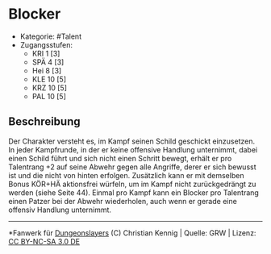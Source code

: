 <!---
Dies ist ein Fanwerk für DUNGEONSLAYERS (C) von Christian Kennig

Quellen:      [Dungeonslayers Grundregelwerk](https://www.f-space.de/ds4/downloads.html)
              [Talentbeschreibungen](https://www.f-space.de/ds4/tools-talentcards.html)
License:      [CC-BY-NC-SA 4.0](https://creativecommons.org/licenses/by-nc-sa/4.0/deed.de)
Richtlinien:  [Fanwerkrichtlinien](https://www.dungeonslayers.net/fanwerk-richtlinien/)
Autor:        Zauberlehrling
-->

  
# Blocker  
- Kategorie: #Talent  
- Zugangsstufen:  
  - KRI 1 [3]  
  - SPÄ 4 [3]  
  - Hei 8 [3]  
  - KLE 10 [5]  
  - KRZ 10 [5]  
  - PAL 10 [5]  

## Beschreibung  
Der Charakter versteht es, im Kampf seinen Schild geschickt einzusetzen. In jeder Kampfrunde, in der er keine offensive Handlung unternimmt, dabei einen Schild führt und sich nicht einen Schritt bewegt, erhält er pro Talentrang +2 auf seine Abwehr gegen alle Angriffe, derer er sich bewusst ist und die nicht von hinten erfolgen. Zusätzlich kann er mit demselben Bonus KÖR+HÄ aktionsfrei würfeln, um im Kampf nicht zurückgedrängt zu werden (siehe Seite 44). Einmal pro Kampf kann ein Blocker pro Talentrang einen Patzer bei der Abwehr wiederholen, auch wenn er gerade eine offensiv Handlung unternimmt.


___  
*Fanwerk für [Dungeonslayers](https://www.dungeonslayers.net/) (C) Christian Kennig | Quelle: GRW | Lizenz: [CC BY-NC-SA 3.0 DE](https://creativecommons.org/licenses/by-nc-sa/3.0/de/)  